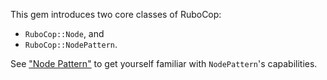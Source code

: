 This gem introduces two core classes of RuboCop:

* `RuboCop::Node`, and
* `RuboCop::NodePattern`.

See ["Node Pattern"](node_pattern.md) to get yourself familiar with `NodePattern`'s
capabilities.
